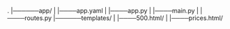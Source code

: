 .
|──────app/
| |────app.yaml
| |────app.py
| |────main.py
| |────routes.py
|──────templates/
| |────500.html/
| |────prices.html/
